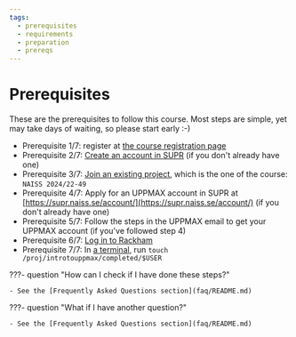 ```yaml
---
tags:
  - prerequisites
  - requirements
  - preparation
  - prereqs
---
```


# Prerequisites

These are the prerequisites to follow this course.
Most steps are simple, yet may take days of waiting,
so please start early :-)

- Prerequisite 1/7: register at [the course registration page](https://github.com/UPPMAX/UPPMAX-documentation/blob/main/docs/courses_workshops/uppmax_intro_course.md)
- Prerequisite 2/7: [Create an account in SUPR](https://docs.uppmax.uu.se/getting_started/supr_register/) (if you don't already have one)
- Prerequisite 3/7: [Join an existing project](https://docs.uppmax.uu.se/getting_started/join_existing_project/), which is the one of the course: `NAISS 2024/22-49`
- Prerequisite 4/7: Apply for an UPPMAX account in SUPR at [https://supr.naiss.se/account/](https://supr.naiss.se/account/)  (if you don't already have one)
- Prerequisite 5/7: Follow the steps in the UPPMAX email to get your UPPMAX account  (if you've followed step 4)
- Prerequisite 6/7: [Log in to Rackham](https://docs.uppmax.uu.se/getting_started/login_rackham/)
- Prerequisite 7/7: In [a terminal](https://docs.uppmax.uu.se/software/terminal/), run `touch /proj/introtouppmax/completed/$USER`

???- question "How can I check if I have done these steps?"

    - See the [Frequently Asked Questions section](faq/README.md)

???- question "What if I have another question?"

    - See the [Frequently Asked Questions section](faq/README.md)
